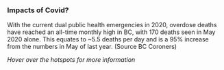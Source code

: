 <!-- Section Level Feedback -->
<markdown-container>
  <markdown-column size="1">

### Impacts of Covid?
With the current dual public health emergencies in 2020, overdose deaths have reached an all-time monthly high in BC, with 170 deaths seen in May 2020 alone. This equates to ~5.5 deaths per day and is a 95% increase from the numbers in May of last year. (Source BC Coroners)

 *Hover over the hotspots for more information*


  </markdown-column>
  
  <markdown-column size="2">
    <hotspot-image src="images/learn/map1.png" :hotspots="[
      {
        x: `7%`,
        y: `66%`,
        text: `BC is the most impacted province in Canada with 5,085 deaths between Jan 2016 and December 2019 (of the 15,393 deaths seen Canada wide).`
      },
      {
        x: `15%`,
        y: `48%`,
        text: `Western Canada continues to be the most impacted region in the country, but rates have increased in other regions, including Ontario.
        A significant increase in rates of apparent opioid-related deaths at the national level was observed between January 2016 and June 2017. The rates remained high from July 2017 to December 2019. `
      },
    ]" />
  </markdown-column>
</markdown-container>

